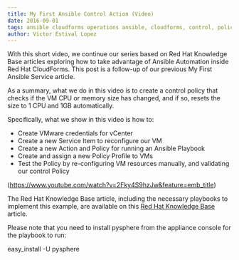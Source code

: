 ```yaml
---
title: My First Ansible Control Action (Video) 
date: 2016-09-01
tags: ansible cloudforms operations ansible, cloudforms, control, policy 
author: Victor Estival Lopez
---
```


With this short video, we continue our series based on Red Hat Knowledge Base articles exploring how to take advantage of Ansible Automation inside Red Hat CloudForms. This post is a follow-up of our previous My First Ansible Service article.

As a summary, what we do in this video is to create a control policy that checks if the VM CPU or memory size has changed, and if so, resets the size to 1 CPU and 1GB automatically.

Specifically, what we show in this video is how to:

* Create VMware credentials for vCenter
* Create a new Service Item to reconfigure our VM
* Create a new Action and Policy for running an Ansible Playbook
* Create and assign a new Policy Profile to VMs
* Test the Policy by re-configuring VM resources manually, and validating our control Policy

 (<https://www.youtube.com/watch?v=2Fky4S9hzJw&feature=emb_title>)
  
The Red Hat Knowledge Base article, including the necessary playbooks to implement this example, are available on this [Red Hat Knowledge Base](<https://access.redhat.com/articles/3062981>) article.

Please note that you need to install pysphere from the appliance console for the playbook to run:

easy_install -U pysphere
